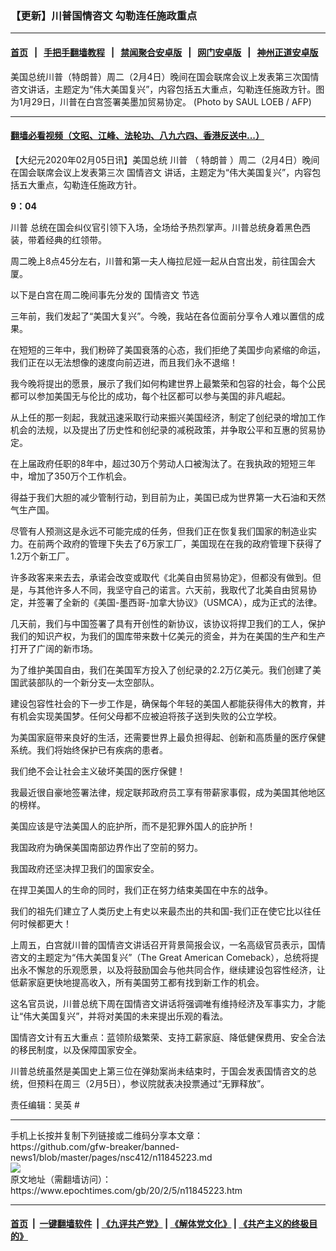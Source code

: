 ### 【更新】川普国情咨文 勾勒连任施政重点
------------------------

#### [首页](https://github.com/gfw-breaker/banned-news1/blob/master/README.md) &nbsp;&nbsp;|&nbsp;&nbsp; [手把手翻墙教程](https://github.com/gfw-breaker/guides/wiki) &nbsp;&nbsp;|&nbsp;&nbsp; [禁闻聚合安卓版](https://github.com/gfw-breaker/bn-android) &nbsp;&nbsp;|&nbsp;&nbsp; [网门安卓版](https://github.com/oGate2/oGate) &nbsp;&nbsp;|&nbsp;&nbsp; [神州正道安卓版](https://github.com/SzzdOgate/update) 



<div><img alt="" class="aligncenter wp-post-image" src="https://i.epochtimes.com/assets/uploads/2020/01/000_1OI7SC-600x400-1.jpg"/>
<div class="red16 caption">
 美国总统川普（特朗普）周二（2月4日）晚间在国会联席会议上发表第三次国情咨文讲话，主题定为“伟大美国复兴”，内容包括五大重点，勾勒连任施政方针。图为1月29日，川普在白宫签署美墨加贸易协定。 (Photo by SAUL LOEB / AFP)
</div>
</div><hr/>

#### [翻墙必看视频（文昭、江峰、法轮功、八九六四、香港反送中...）](https://github.com/gfw-breaker/banned-news1/blob/master/pages/link3.md)

<div><p>
 【大纪元2020年02月05日讯】美国总统
 <ok href="https://www.epochtimes.com/gb/tag/%E5%B7%9D%E6%99%AE.html">
  川普
 </ok>
 （
 <ok href="https://www.epochtimes.com/gb/tag/%E7%89%B9%E6%9C%97%E6%99%AE.html">
  特朗普
 </ok>
 ）周二（2月4日）晚间在国会联席会议上发表第三次
 <ok href="https://www.epochtimes.com/gb/tag/%E5%9B%BD%E6%83%85%E5%92%A8%E6%96%87.html">
  国情咨文
 </ok>
 讲话，主题定为“伟大美国复兴”，内容包括五大重点，勾勒连任施政方针。
</p>
<p>
 <strong>
  9：04
 </strong>
</p>
<p>
 <ok href="https://www.epochtimes.com/gb/tag/%E5%B7%9D%E6%99%AE.html">
  川普
 </ok>
 总统在国会纠仪官引领下入场，全场给予热烈掌声。川普总统身着黑色西装，带着经典的红领带。
</p>
<p>
 周二晚上8点45分左右，川普和第一夫人梅拉尼娅一起从白宫出发，前往国会大厦。
</p>
<p>
 以下是白宫在周二晚间事先分发的
 <ok href="https://www.epochtimes.com/gb/tag/%E5%9B%BD%E6%83%85%E5%92%A8%E6%96%87.html">
  国情咨文
 </ok>
 节选
</p>
<p>
 三年前，我们发起了“美国大复兴”。今晚，我站在各位面前分享令人难以置信的成果。
</p>
<p>
 在短短的三年中，我们粉碎了美国衰落的心态，我们拒绝了美国步向紧缩的命运，我们正在以无法想像的速度向前迈进，而且我们永不退缩！
</p>
<p>
 我今晚将提出的愿景，展示了我们如何构建世界上最繁荣和包容的社会，每个公民都可以参加美国无与伦比的成功，每个社区都可以参与美国的非凡崛起。
</p>
<p>
 从上任的那一刻起，我就迅速采取行动来振兴美国经济，制定了创纪录的增加工作机会的法规，以及提出了历史性和创纪录的减税政策，并争取公平和互惠的贸易协定。
</p>
<p>
 在上届政府任职的8年中，超过30万个劳动人口被淘汰了。在我执政的短短三年中，增加了350万个工作机会。
</p>
<p>
 得益于我们大胆的减少管制行动，到目前为止，美国已成为世界第一大石油和天然气生产国。
</p>
<p>
 尽管有人预测这是永远不可能完成的任务，但我们正在恢复我们国家的制造业实力。在前两个政府的管理下失去了6万家工厂，美国现在在我的政府管理下获得了1.2万个新工厂。
</p>
<p>
 许多政客来来去去，承诺会改变或取代《北美自由贸易协定》，但都没有做到。但是，与其他许多人不同，我坚守自己的诺言。六天前，我取代了北美自由贸易协定，并签署了全新的《美国-墨西哥-加拿大协议》（USMCA），成为正式的法律。
</p>
<p>
 几天前，我们与中国签署了具有开创性的新协议，该协议将捍卫我们的工人，保护我们的知识产权，为我们的国库带来数十亿美元的资金，并为在美国的生产和生产打开了广阔的新市场。
</p>
<p>
 为了维护美国自由，我们在美国军方投入了创纪录的2.2万亿美元。我们创建了美国武装部队的一个新分支—太空部队。
</p>
<p>
 建设包容性社会的下一步工作是，确保每个年轻的美国人都能获得伟大的教育，并有机会实现美国梦。任何父母都不应被迫将孩子送到失败的公立学校。
</p>
<p>
 为美国家庭带来良好的生活，还需要世界上最负担得起、创新和高质量的医疗保健系统。我们将始终保护已有疾病的患者。
</p>
<p>
 我们绝不会让社会主义破坏美国的医疗保健！
</p>
<p>
 我最近很自豪地签署法律，规定联邦政府员工享有带薪家事假，成为美国其他地区的榜样。
</p>
<p>
 美国应该是守法美国人的庇护所，而不是犯罪外国人的庇护所！
</p>
<p>
 我国政府为确保美国南部边界作出了空前的努力。
</p>
<p>
 我国政府还坚决捍卫我们的国家安全。
</p>
<p>
 在捍卫美国人的生命的同时，我们正在努力结束美国在中东的战争。
</p>
<p>
 我们的祖先们建立了人类历史上有史以来最杰出的共和国-我们正在使它比以往任何时候都更大！
</p>
<p>
 上周五，白宫就川普的国情咨文讲话召开背景简报会议，一名高级官员表示，国情咨文的主题定为“伟大美国复兴”（The Great American Comeback），总统将提出永不懈怠的乐观愿景，以及将鼓励国会与他共同合作，继续建设包容性经济，让低薪家庭更快地提高收入，所有美国劳工都有找到新工作的机会。
</p>
<p>
 这名官员说，川普总统下周在国情咨文讲话将强调唯有维持经济及军事实力，才能让“伟大美国复兴”，并将对美国的未来提出乐观的看法。
</p>
<p>
 国情咨文计有五大重点：蓝领阶级繁荣、支持工薪家庭、降低健保费用、安全合法的移民制度，以及保障国家安全。
</p>
<p>
 川普总统虽然是美国史上第三位在弹劾案尚未结束时，于国会发表国情咨文的总统，但预料在周三（2月5日），参议院就表决投票通过“无罪释放”。
</p>
<p>
 责任编辑：吴英 #
</p>
<p>
</p>
</div>
<hr/>
手机上长按并复制下列链接或二维码分享本文章：<br/>
https://github.com/gfw-breaker/banned-news1/blob/master/pages/nsc412/n11845223.md <br/>
<a href='https://github.com/gfw-breaker/banned-news1/blob/master/pages/nsc412/n11845223.md'><img src='https://github.com/gfw-breaker/banned-news1/blob/master/pages/nsc412/n11845223.md.png'/></a> <br/>
原文地址（需翻墙访问）：https://www.epochtimes.com/gb/20/2/5/n11845223.htm


------------------------
#### [首页](https://github.com/gfw-breaker/banned-news1/blob/master/README.md) &nbsp;|&nbsp; [一键翻墙软件](https://github.com/gfw-breaker/nogfw/blob/master/README.md) &nbsp;| [《九评共产党》](https://github.com/gfw-breaker/9ping.md/blob/master/README.md#九评之一评共产党是什么) | [《解体党文化》](https://github.com/gfw-breaker/jtdwh.md/blob/master/README.md) | [《共产主义的终极目的》](https://github.com/gfw-breaker/gczydzjmd.md/blob/master/README.md)


<img src='http://gfw-breaker.win/banned-news/pages/nsc412/n11845223.md' width='0px' height='0px'/>